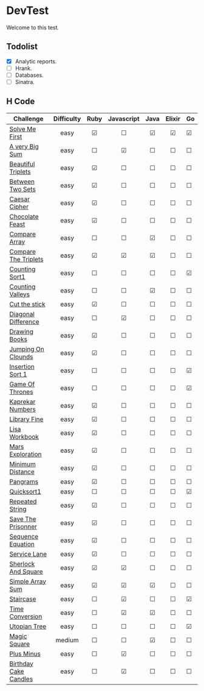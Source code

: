 # DevTest
 Welcome to this test.

## Todolist

- [x] Analytic reports.
- [ ] Hrank.
- [ ] Databases.
- [ ] Sinatra.

## H Code

| Challenge                                                                                       | Difficulty    |          Ruby         |       Javascript      |          Java         |     Elixir            |         Go            |
| ----------------------------------------------------------------------------------------------- |:-------------:|:---------------------:|:---------------------:|:---------------------:|:---------------------:|:----------------------|
| [Solve Me First](https://www.hackerrank.com/challenges/solve-me-first/problem)                  |    easy       |        &#9745;        |        &#9744;        |       &#9745;         |       &#9745;         |       &#9745;         |
| [A very Big Sum](https://www.hackerrank.com/challenges/a-very-big-sum/problem)                  |    easy       |        &#9744;        |        &#9745;        |       &#9744;         |       &#9744;         |       &#9744;         |
| [Beautiful Triplets](https://www.hackerrank.com/challenges/beautiful-triplets/problem)          |    easy       |        &#9745;        |        &#9744;        |       &#9744;         |       &#9744;         |       &#9744;         |
| [Between Two Sets](https://www.hackerrank.com/challenges/between-two-sets/problem)              |    easy       |        &#9745;        |        &#9744;        |       &#9744;         |       &#9744;         |       &#9744;         |
| [Caesar Cipher](https://www.hackerrank.com/challenges/caesar-cipher-1/problem)                  |    easy       |        &#9745;        |        &#9744;        |       &#9744;         |       &#9744;         |       &#9744;         |
| [Chocolate Feast](https://www.hackerrank.com/challenges/chocolate-feast/problem)                |    easy       |        &#9745;        |        &#9744;        |       &#9744;         |       &#9744;         |       &#9744;         |
| [Compare Array](https://www.hackerrank.com/challenges/solve-me-first/problem)                   |    easy       |        &#9744;        |        &#9744;        |       &#9745;         |       &#9744;         |       &#9744;         |
| [Compare The Triplets](https://www.hackerrank.com/challenges/compare-the-triplets/problem)      |    easy       |        &#9745;        |        &#9745;        |       &#9745;         |       &#9744;         |       &#9744;         |
| [Counting Sort1](https://www.hackerrank.com/challenges/countingsort1/problem)                   |    easy       |        &#9744;        |        &#9744;        |       &#9744;         |       &#9744;         |       &#9745;         |
| [Counting Valleys](https://www.hackerrank.com/challenges/counting-valleys/problem)              |    easy       |        &#9744;        |        &#9744;        |       &#9745;         |       &#9744;         |       &#9744;         |
| [Cut the stick](https://www.hackerrank.com/challenges/cut-the-sticks/problem)                   |    easy       |        &#9745;        |        &#9744;        |       &#9744;         |       &#9744;         |       &#9744;         |
| [Diagonal Difference](https://www.hackerrank.com/challenges/diagonal-difference/problem)        |    easy       |        &#9744;        |        &#9745;        |       &#9744;         |       &#9744;         |       &#9744;         |
| [Drawing Books](https://www.hackerrank.com/challenges/drawing-book/problem)                     |    easy       |        &#9745;        |        &#9744;        |       &#9744;         |       &#9744;         |       &#9744;         |
| [Jumping On Clounds](https://www.hackerrank.com/challenges/jumping-on-the-clouds-revisited)     |    easy       |        &#9745;        |        &#9744;        |       &#9744;         |       &#9744;         |       &#9744;         |
| [Insertion Sort 1](https://www.hackerrank.com/challenges/insertionsort1/problem)                |    easy       |        &#9744;        |        &#9744;        |       &#9744;         |       &#9744;         |       &#9745;         |
| [Game Of Thrones](https://www.hackerrank.com/challenges/game-of-thrones/problem)                |    easy       |        &#9744;        |        &#9744;        |       &#9744;         |       &#9744;         |       &#9745;         |
| [Kaprekar Numbers](https://www.hackerrank.com/challenges/kaprekar-numbers/problem)              |    easy       |        &#9745;        |        &#9744;        |       &#9744;         |       &#9744;         |       &#9744;         |
| [Library Fine](https://www.hackerrank.com/challenges/library-fine/problem)                      |    easy       |        &#9745;        |        &#9744;        |       &#9744;         |        &#9744;        |       &#9744;         |
| [Lisa Workbook](https://www.hackerrank.com/challenges/lisa-workbook/problem)                    |    easy       |        &#9745;        |        &#9744;        |       &#9744;         |        &#9744;        |       &#9744;         |
| [Mars Exploration](https://www.hackerrank.com/challenges/mars-exploration/problem)              |    easy       |        &#9745;        |        &#9744;        |       &#9744;         |        &#9744;        |       &#9744;         |
| [Minimum Distance](https://www.hackerrank.com/challenges/minimum-distance/problem)              |    easy       |        &#9745;        |        &#9744;        |       &#9744;         |        &#9744;        |       &#9744;         |
| [Pangrams](https://www.hackerrank.com/challenges/pangram/problem)                               |    easy       |        &#9745;        |        &#9744;        |       &#9744;         |        &#9744;        |       &#9744;         |
| [Quicksort1](https://www.hackerrank.com/challenges/quicksort1/problem)                          |    easy       |        &#9744;        |        &#9744;        |       &#9744;         |        &#9744;        |       &#9745;         |
| [Repeated String](https://www.hackerrank.com/challenges/repeated-string/problem)                |    easy       |        &#9745;        |        &#9744;        |       &#9744;         |        &#9744;        |       &#9744;         |
| [Save The Prisonner](https://www.hackerrank.com/challenges/save-the-prisoner/problem)           |    easy       |        &#9745;        |        &#9744;        |       &#9744;         |        &#9744;        |       &#9744;         |
| [Sequence Equation](https://www.hackerrank.com/challenges/permutation-equation/problem)         |    easy       |        &#9745;        |        &#9744;        |       &#9744;         |        &#9744;        |       &#9744;         |
| [Service Lane](https://www.hackerrank.com/challenges/service-lane/problem)                      |    easy       |        &#9745;        |        &#9744;        |       &#9744;         |        &#9744;        |       &#9744;         |
| [Sherlock And Square](https://www.hackerrank.com/challenges/sherlock-and-array/problem)         |    easy       |        &#9745;        |        &#9745;        |       &#9744;         |        &#9744;        |       &#9744;         |
| [Simple Array Sum](https://www.hackerrank.com/challenges/simple-array-sum/problem)              |    easy       |        &#9745;        |        &#9745;        |       &#9745;         |        &#9744;        |       &#9744;         |
| [Staircase](https://www.hackerrank.com/challenges/staircase/problem)                            |    easy       |        &#9744;        |        &#9745;        |       &#9744;         |        &#9744;        |       &#9745;         |
| [Time Conversion](https://www.hackerrank.com/challenges/time-conversion/problem)                |    easy       |        &#9744;        |        &#9745;        |       &#9745;         |        &#9744;        |       &#9744;         |
| [Utopian Tree](https://www.hackerrank.com/challenges/utopian-tree/problem)                      |    easy       |        &#9744;        |        &#9744;        |       &#9744;         |        &#9744;        |       &#9745;         |
| [Magic Square](https://www.hackerrank.com/challenges/staircase/problem)                         |    medium     |        &#9744;        |        &#9744;        |       &#9745;         |        &#9744;        |       &#9744;         |
| [Plus Minus](https://www.hackerrank.com/challenges/plus-minus/problem)                          |    easy       |        &#9744;        |        &#9745;        |       &#9744;         |        &#9744;        |       &#9744;         |
| [Birthday Cake Candles](https://www.hackerrank.com/challenges/birthday-cake-candles/problem)    |    easy       |        &#9744;        |        &#9745;        |       &#9744;         |        &#9744;        |       &#9744;         |
